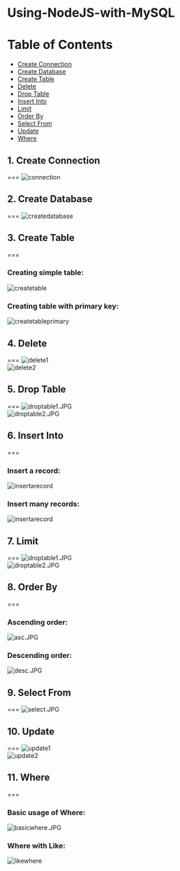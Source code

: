 # Using-NodeJS-with-MySQL

# Table of Contents
- [Create Connection](#create-connection)
- [Create Database](#create-database)
- [Create Table](#create-table)
- [Delete](#delete)
- [Drop Table](#drop-table)
- [Insert Into](#insert-into)
- [Limit](#limit)
- [Order By](#order-by)
- [Select From](#select-from)
- [Update](#update)
- [Where](#where)

<a name="create-connection"></a>
## 1. Create Connection
===
![connection](Screenshots/desc.JPG)

<a name="create-database"></a>
## 2. Create Database
===
![createdatabase](Screenshots/insert_many_records.JPG)

<a name="create-table"></a>
## 3. Create Table
===
### Creating simple table:<br>
![createtable](Screenshots/create_table.JPG)<br>
### Creating table with primary key:<br>
![createtableprimary](Screenshots/create_table_primary.JPG)

<a name="delete"></a>
## 4. Delete
===
![delete1](Screenshots/delete1.JPG)<br>
![delete2](Screenshots/delete2.JPG)

<a name="drop-table"></a>
## 5. Drop Table
===
![droptable1.JPG](Screenshots/droptable1.JPG)<br>
![droptable2.JPG](Screenshots/droptable2.JPG)

<a name="insert-into"></a>
## 6. Insert Into
===
### Insert a record:<br>
![insertarecord](Screenshots/insert_a_record.JPG)<br>
### Insert many records:<br>
![insertarecord](Screenshots/insert_many_records.JPG)

<a name="limit"></a>
## 7. Limit
===
![droptable1.JPG](Screenshots/droptable1.JPG)<br>
![droptable2.JPG](Screenshots/droptable2.JPG)

<a name="order-by"></a>
## 8. Order By
===
### Ascending order:<br>
![asc.JPG](Screenshots/asc.JPG)<br>
### Descending order:<br>
![desc.JPG](Screenshots/desc.JPG)

<a name="select-from"></a>
## 9. Select From
===
![select.JPG](Screenshots/select.JPG)

<a name="update"></a>
## 10. Update
===
![update1](Screenshots/update1.JPG)<br>
![update2](Screenshots/update2.JPG)

<a name="where"></a>
## 11. Where
===
### Basic usage of Where:<br>
![basicwhere.JPG](Screenshots/basic_where.JPG)<br>
### Where with Like:<br>
![likewhere](Screenshots/like_where.JPG)
